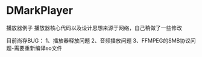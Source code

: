 # DMarkPlayer
播放器例子
播放器核心代码以及设计思想来源于网络，自己稍做了一些修改

目前尚存BUG：
1、播放器释放问题
2、音频播放问题
3、FFMPEG的SMB协议问题-需要重新编译so文件
